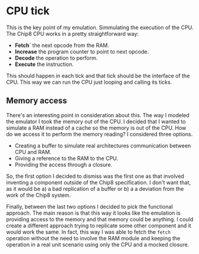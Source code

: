# CPU tick
This is the key point of my emulation. Simmulating the execution of the CPU.
The Chip8 CPU works in a pretty straightforward way:
* **Fetch**` the next opcode from the RAM.
* **Increase** the program counter to point to next opcode.
* **Decode** the operation to perform.
* **Execute** the instruction.

This should happen in each tick and that tick should be the interface of the CPU.
This way we can run the CPU just looping and calling its ticks.

## Memory access
There's an interesting point in consideration about this.
The way I modeled the emulator I took the memory out of the CPU.
I decided that I wanted to simulate a RAM instead of a cache so the memory is out of the CPU.
How do we access it to perform the memory reading?
I considered three options.
* Creating a buffer to simulate real architectures communication between CPU and RAM.
* Giving a reference to the RAM to the CPU.
* Providing the access through a closure.

So, the first option I decided to dismiss was the first one as that involved inventing a component outside of the Chip8 specification. I don't want that, as it would be a) a bad replication of a buffer or b) a a deviation from the work of the Chip8 system.

Finally, between the last two options I decided to pick the functional approach.
The main reason is that this way it looks like the emulation is providing access to the memory and that memory could be anything. I could create a different approach trying to replicate some other component and it would work the same.
In fact, this way I was able to fetch the `fetch` operation without the need to involve the RAM module and keeping the operation in a real unit scenario using only the CPU and a mocked closure.